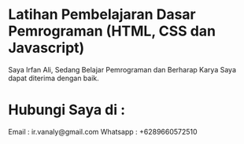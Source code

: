 # Latihan Pembelajaran Dasar Pemrograman (HTML, CSS dan Javascript)
Saya Irfan Ali, Sedang Belajar Pemrograman dan Berharap Karya Saya dapat diterima dengan baik.

# Hubungi Saya di :
<p>
    <a href="https://facebook.com/irfanali1" target="_blank"></a>
    <a href="https://instagram.com/irfan_lie92" target="_blank"></a>
</p>
Email : ir.vanaly@gmail.com
Whatsapp : +6289660572510
